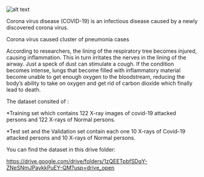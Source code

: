 

![alt text](https://fr.depositphotos.com/290051338/stock-illustration-pneumonia-lobar-pneumonia-isolated-vector.html/depositphotos_290051338-stock-illustration-pneumonia-lobar-pneumonia-isolated-vector.jpg)


Corona virus disease (COVID-19) is an infectious disease caused by a newly discovered corona virus.

Corona virus caused cluster of pneumonia cases

According to researchers, the lining of the respiratory tree becomes injured, causing inflammation. This in turn irritates the nerves in the lining of the airway. Just a speck of dust can stimulate a cough. If the condition becomes intense, lungs that become filled with inflammatory material become unable to get enough oxygen to the bloodstream, reducing the body’s ability to take on oxygen and get rid of carbon dioxide which finally lead to death.


The dataset consited of :

*Training set which contains 122 X-ray images of covid-19 attacked persons and 122 X-rays of Normal persons.

*Test set and the Validation set contain each one 10 X-rays of Covid-19 attacked persons and 10 X-rays of Normal persons.

You can find the dataset in this drive folder:

https://drive.google.com/drive/folders/1zQEETpbfSDqY-ZNeSNmJPaykkPuEY-QM?usp=drive_open
